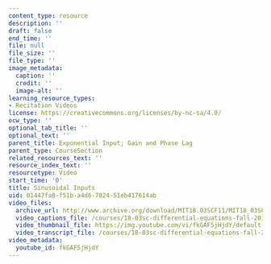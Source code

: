 ```yaml
---
content_type: resource
description: ''
draft: false
end_time: ''
file: null
file_size: ''
file_type: ''
image_metadata:
  caption: ''
  credit: ''
  image-alt: ''
learning_resource_types:
- Recitation Videos
license: https://creativecommons.org/licenses/by-nc-sa/4.0/
ocw_type: ''
optional_tab_title: ''
optional_text: ''
parent_title: Exponential Input; Gain and Phase Lag
parent_type: CourseSection
related_resources_text: ''
resource_index_text: ''
resourcetype: Video
start_time: '0'
title: Sinusoidal Inputs
uid: 01447fa8-f51b-a4d6-7024-51eb417614ab
video_files:
  archive_url: http://www.archive.org/download/MIT18.03SCF11/MIT18_03SC_110726_L2_300k.mp4
  video_captions_file: /courses/18-03sc-differential-equations-fall-2011/9701e287eae457f08fa3cb1eb0e01db2_fkGAF5jHjdY.vtt
  video_thumbnail_file: https://img.youtube.com/vi/fkGAF5jHjdY/default.jpg
  video_transcript_file: /courses/18-03sc-differential-equations-fall-2011/8584e51ad088b776c7fae86ae07cfb14_fkGAF5jHjdY.pdf
video_metadata:
  youtube_id: fkGAF5jHjdY
---
```


